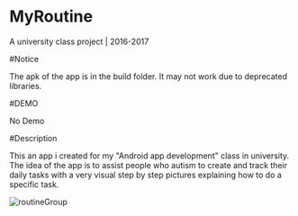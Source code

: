 # MyRoutine
A university class project | 2016-2017

#Notice

The apk of the app is in the build folder. It may not work due to deprecated libraries.

#DEMO

No Demo

#Description

This an app i created for my "Android app development" class in university. The idea of the app is to assist people who autism to create and track their daily tasks with a very visual step by step pictures explaining how to do a specific task.

![routineGroup](https://user-images.githubusercontent.com/61168223/164315908-8c10541b-f9bd-4348-ad28-cf82df18e97d.png)
